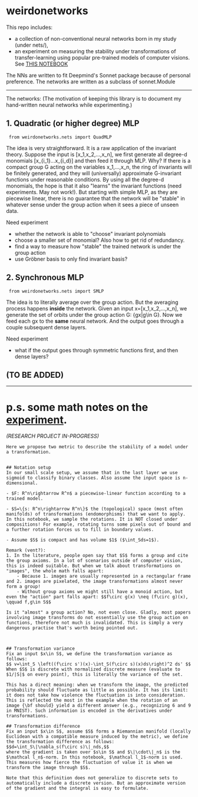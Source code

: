 # weirdonetworks
This repo includes:
- a collection of non-conventional neural networks born in my study (under nets/),
- an experiment on measuring the stability under transformations of transfer-learning using popular pre-trained models of computer visions. See [THIS NOTEBOOK](https://github.com/honglu2875/weirdonetworks/blob/main/stability_measuring.ipynb)

The NNs are written to fit Deepmind's Sonnet package because of personal preference. The networks are written as a subclass of sonnet.Module

---
The networks:
(The motivation of keeping this library is to document my hand-written neural networks while experimenting.)


## 1. Quadratic (or higher degree) MLP
``` from weirdonetworks.nets import QuadMLP```

The idea is very straightforward. It is a raw application of the invariant theory. Suppose the input is [x_1,x_2,...,x_n], we first generate all degree-d monomials [x_{i_1}...x_{i_d}] and then feed it through MLP. Why? If there is a compact group G acting on the variables x_1,...,x_n, the ring of invariants will be finitely generated, and they will (universally) approximate G-invariant functions under reasonable conditions. By using all the degree-d monomials, the hope is that it also "learns" the invariant functions (need experiments. May not work!). But starting with simple MLP, as they are piecewise linear, there is no guarantee that the network will be "stable" in whatever sense under the group action when it sees a piece of unseen data.

Need experiment
- whether the network is able to "choose" invariant polynomials
- choose a smaller set of monomial? Also how to get rid of redundancy.
- find a way to measure how "stable" the trained network is under the group action
- use Gröbner basis to only find invariant basis? 

## 2. Synchronous MLP
``` from weirdonetworks.nets import SMLP```

The idea is to literally average over the group action. But the averaging process happens **inside** the network. Given an input x=[x_1,x_2,...,x_n], we generate the set of orbits under the group action G: {gx|g\in G}. Now we feed each gx to the **same** neural network. And the output goes through a couple subsequent dense layers.

Need experiment
- what if the output goes through symmetric functions first, and then dense layers?

## (TO BE ADDED)
---

# p.s. some math notes on the [experiment](https://github.com/honglu2875/weirdonetworks/blob/main/stability_measuring.ipynb).
*(RESEARCH PROJECT IN-PROGRESS)*
```
Here we propose two metric to describe the stability of a model under a transformation.


## Notation setup
In our small scale setup, we assume that in the last layer we use sigmoid to classify binary classes. Also assume the input space is n-dimensional.

- $F: R^n\rightarrow R^n$ a piecewise-linear function according to a trained model. 

- $S=\{s: R^n\rightarrow R^n\}$ the (topological) space (most often manifolds) of transformations (endomorphisms) that we want to apply. In this notebook, we sample the rotations. It is NOT closed under compositions! For example, rotating turns some pixels out of bound and a further rotation forces us to fill in boundary values. 

- Assume $S$ is compact and has volume $1$ ($\int_Sds=1$).

Remark (vent?):
1. In the literature, people open say that $S$ forms a group and cite the group axioms. In a lot of scenarios outside of computer vision, this is indeed suitable. But when we talk about transformations on "images", the whole math falls apart:
    - Because 1. images are usually represented in a rectangular frame and 2. images are pixelated, the image transformations almost never form a group!
    - Without group axioms we might still have a monoid action, but even the "action" part falls apart: $$f\circ g(x) \neq (f\circ g)(x), \qquad f,g\in S$$

Is it "almost" a group action? No, not even close. Gladly, most papers involving image transforms do not essentially use the group action on functions, therefore not much is invalidated. This is simply a very dangerous practise that's worth being pointed out.



## Transformation variance
Fix an input $x\in S$, we define the transformation variance as follows:
$$ v=\int_S \left((f\circ s')(x)-\int_S(f\circ s)(x)ds\right)^2 ds' $$
When $S$ is discrete with normalized discrete measure (evaluate to $1/|S|$ on every point), this is literally the variance of the set.

This has a direct meaning: when we transform the image, the predicted probability should fluctuate as little as possible. It has its limit: it does not take how violence the fluctuation is into consideration. This is reflected the most in the example when the rotation of an image {\bf should} yield a different answer (e.g., recognizing 6 and 9 in MNIST). Such information is encoded in the derivatives under transformations.

## Transformation difference
Fix an input $x\in S$, assume $S$ forms a Riemannian manifold (locally Euclidean with a compatible measure induced by the metric), we define the transformation difference as follows:
$$d=\int_S\|\nabla_s(f\circ s)\|_nds,$$
where the gradient is taken over $s\in S$ and $\|\cdot\|_n$ is the $\mathcal l_n$-norm. In this notebook, $\mathcal l_1$-norm is used. This measures how fierce the fluctuation of value it is when we transform the image through $S$.

Note that this definition does not generalize to discrete sets to automatically include a discrete version. But an approximate version of the gradient and the integral is easy to formulate.
```
